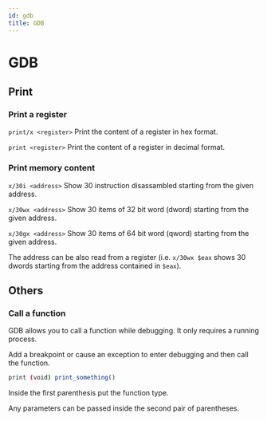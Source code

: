 ```yaml
---
id: gdb
title: GDB
---
```


# GDB

## Print

### Print a register

`print/x <register>` Print the content of a register in hex format.

`print <register>` Print the content of a register in decimal format.

### Print memory content

`x/30i <address>` Show 30 instruction disassambled starting from the given address.

`x/30wx <address>` Show 30 items of 32 bit word (dword) starting from the given address.

`x/30gx <address>` Show 30 items of 64 bit word (qword) starting from the given address.

The address can be also read from a register (i.e. `x/30wx $eax` shows 30 dwords starting from the address contained in `$eax`).

## Others

### Call a function

GDB allows you to call a function while debugging. It only requires a running process.

Add a breakpoint or cause an exception to enter debugging and then call the function.

```bash
print (void) print_something()
```

Inside the first parenthesis put the function type.

Any parameters can be passed inside the second pair of parentheses.
